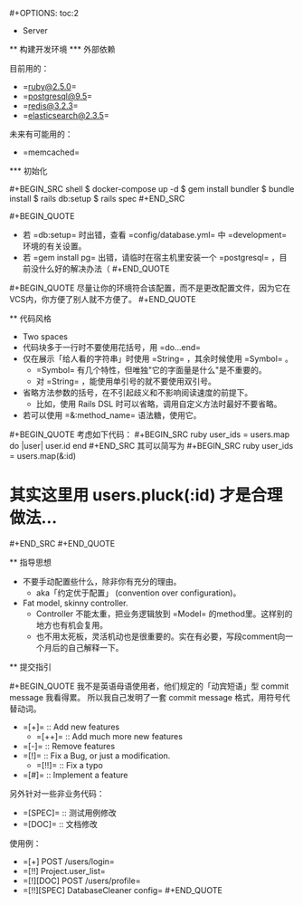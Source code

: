 #+OPTIONS: toc:2

* Server

** 构建开发环境
*** 外部依赖

目前用的：

- =ruby@2.5.0=
- =postgresql@9.5=
- =redis@3.2.3=
- =elasticsearch@2.3.5=

未来有可能用的：

- =memcached=

*** 初始化

#+BEGIN_SRC shell
$ docker-compose up -d
$ gem install bundler
$ bundle install
$ rails db:setup
$ rails spec
#+END_SRC

#+BEGIN_QUOTE
- 若 =db:setup= 时出错，查看 =config/database.yml= 中 =development= 环境的有关设置。
- 若 =gem install pg= 出错，请临时在宿主机里安装一个 =postgresql= ，目前没什么好的解决办法（
#+END_QUOTE

#+BEGIN_QUOTE
尽量让你的环境符合该配置，而不是更改配置文件，因为它在VCS内，你方便了别人就不方便了。
#+END_QUOTE

** 代码风格

- Two spaces
- 代码块多于一行时不要使用花括号，用 =do...end=
- 仅在展示「给人看的字符串」时使用 =String= ，其余时候使用 =Symbol= 。
    - =Symbol= 有几个特性，但唯独"它的字面量是什么"是不重要的。
    - 对 =String= ，能使用单引号的就不要使用双引号。
- 省略方法参数的括号，在不引起歧义和不影响阅读速度的前提下。
    - 比如，使用 Rails DSL 时可以省略，调用自定义方法时最好不要省略。
- 若可以使用 =&:method_name= 语法糖，使用它。

#+BEGIN_QUOTE
考虑如下代码：
#+BEGIN_SRC ruby
user_ids = users.map do |user|
  user.id
end
#+END_SRC
其可以简写为
#+BEGIN_SRC ruby
user_ids = users.map(&:id)
# 其实这里用 users.pluck(:id) 才是合理做法…
#+END_SRC
#+END_QUOTE

** 指导思想
- 不要手动配置些什么，除非你有充分的理由。
    - aka「约定优于配置」 (convention over configuration)。
- Fat model, skinny controller.
    - Controller 不能太重，把业务逻辑放到 =Model= 的method里。这样别的地方也有机会复用。
    - 也不用太死板，灵活机动也是很重要的。实在有必要，写段comment向一个月后的自己解释一下。

** 提交指引


#+BEGIN_QUOTE
我不是英语母语使用者，他们规定的「动宾短语」型 commit message 我看得累。
所以我自己发明了一套 commit message 格式，用符号代替动词。

- =[+]= :: Add new features
    - =[++]= :: Add much more new features
- =[-]= :: Remove features
- =[!]= :: Fix a Bug, or just a modification.
    - =[!!]= :: Fix a typo
- =[#]= :: Implement a feature

另外针对一些非业务代码：

- =[SPEC]= :: 测试用例修改
- =[DOC]= :: 文档修改

使用例：
- =[+] POST /users/login=
- =[!!] Project.user_list=
- =[!][DOC] POST /users/profile=
- =[!!][SPEC] DatabaseCleaner config=
#+END_QUOTE

